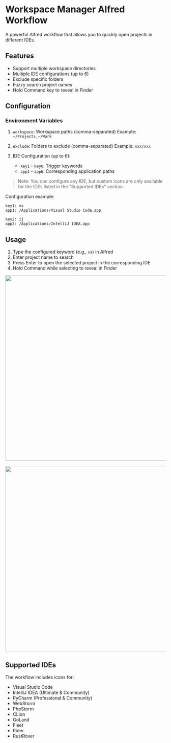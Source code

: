 # Workspace Manager Alfred Workflow

A powerful Alfred workflow that allows you to quickly open projects in different IDEs.

## Features

- Support multiple workspace directories
- Multiple IDE configurations (up to 6)
- Exclude specific folders
- Fuzzy search project names
- Hold Command key to reveal in Finder

## Configuration

### Environment Variables

1. `workspace`: Workspace paths (comma-separated) Example: `~/Projects,~/Work`

2. `exclude`: Folders to exclude (comma-separated) Example: `xxx/xxx`

3. IDE Configuration (up to 6):
   - `key1` - `key6`: Trigger keywords
   - `app1` - `app6`: Corresponding application paths

> Note: You can configure any IDE, but custom icons are only available for the IDEs listed in the "Supported IDEs" section.

Configuration example:

```
key1: vs
app1: /Applications/Visual Studio Code.app

key2: ij
app2: /Applications/IntelliJ IDEA.app
```

## Usage

1. Type the configured keyword (e.g., `vs`) in Alfred
2. Enter project name to search
3. Press Enter to open the selected project in the corresponding IDE
4. Hold Command while selecting to reveal in Finder

<image src="./usage1.png" width="580">
<br />
<br />
<image src="./usage2.png" width="580">

## Supported IDEs

The workflow includes icons for:

- Visual Studio Code
- IntelliJ IDEA (Ultimate & Community)
- PyCharm (Professional & Community)
- WebStorm
- PhpStorm
- CLion
- GoLand
- Fleet
- Rider
- RustRover

